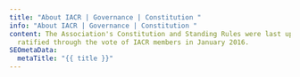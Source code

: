 ```yaml
---
title: "About IACR | Governance | Constitution "
info: "About IACR | Governance | Constitution "
content: The Association's Constitution and Standing Rules were last updated and
  ratified through the vote of IACR members in January 2016.
SEOmetaData:
  metaTitle: "{{ title }}"
---
```

